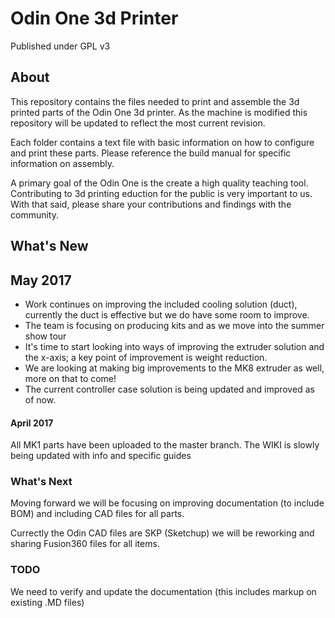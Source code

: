 # Odin One 3d Printer

Published under GPL v3

## About

This repository contains the files needed to print and assemble the 3d printed parts of the Odin One 3d printer.  As the machine is modified this repository will be updated to reflect the most current revision.  

Each folder contains a text file with basic information on how to configure and print these parts.  Please reference the build manual for specific information on assembly.  

A primary goal of the Odin One is the create a high quality teaching tool.  Contributing to 3d printing eduction for the public is very important to us.  With that said, please share your contributions and findings with the community. 

## What's New

## May 2017

* Work continues on improving the included cooling solution (duct), currently the duct is effective but we do have some room to improve.  
* The team is focusing on producing kits and as we move into the summer show tour
* It's time to start looking into ways of improving the extruder solution and the x-axis; a key point of improvement is weight reduction.
* We are looking at making big improvements to the MK8 extruder as well, more on that to come!
* The current controller case solution is being updated and improved as of now.  

#### April 2017
All MK1 parts have been uploaded to the master branch.
The WIKI is slowly being updated with info and specific guides

### What's Next

Moving forward we will be focusing on improving documentation (to include BOM) and including CAD files for all parts.

Currectly the Odin CAD files are SKP (Sketchup) we will be reworking and sharing Fusion360 files for all items.

### TODO

We need to verify and update the documentation (this includes markup on existing .MD files)






